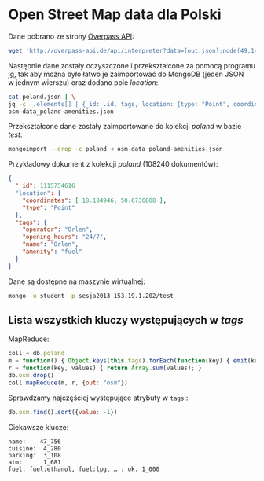 # Open Street Map data dla Polski

Dane pobrano ze strony
[Overpass API](http://overpass-api.de):

```sh
wget 'http://overpass-api.de/api/interpreter?data=[out:json];node(49,14,55,24)[amenity];out;' -O poland.json
```

Następnie dane zostały oczyszczone i przekształcone za pomocą programu
[jq](http://stedolan.github.io/jq/),
tak aby można było łatwo je zaimportować do MongoDB
(jeden JSON w jednym wierszu)
oraz dodano pole *location*:

```sh
cat poland.json | \
jq -c '.elements[] | {_id: .id, tags, location: {type: "Point", coordinates: [.lon, .lat]}}' > \
osm-data_poland-amenities.json
```

Przekształcone dane zostały zaimportowane do kolekcji *poland*
w bazie *test*:

```sh
mongoimport --drop -c poland < osm-data_poland-amenities.json
```

Przykładowy dokument z kolekcji *poland* (108240 dokumentów):

```json
{
  "_id": 1115754616
  "location": {
    "coordinates": [ 18.184946, 50.6736808 ],
    "type": "Point"
  },
  "tags": {
    "operator": "Orlen",
    "opening_hours": "24/7",
    "name": "Orlen",
    "amenity": "fuel"
  }
}
```

Dane są dostępne na maszynie wirtualnej:

```sh
mongo -u student -p sesja2013 153.19.1.202/test
```


## Lista wszystkich kluczy występujących w *tags*

MapReduce:

```js
coll = db.poland
m = function() { Object.keys(this.tags).forEach(function(key) { emit(key, 1); }); }
r = function(key, values) { return Array.sum(values); }
db.osm.drop()
coll.mapReduce(m, r, {out: "osm"})
```

Sprawdzamy najczęściej występujące atrybuty w `tags`::

```js
db.osm.find().sort({value: -1})
```

Ciekawsze klucze:

```
name:    47_756
cuisine:  4_280
parking:  3_108
atm:      1_681
fuel: fuel:ethanol, fuel:lpg, … : ok. 1_000
```
